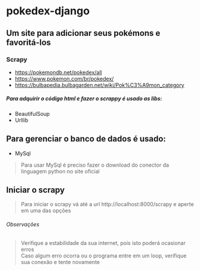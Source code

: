 # pokedex-django

## Um site para adicionar seus pokémons e favoritá-los


### Scrapy<br>
* https://pokemondb.net/pokedex/all<br>
* https://www.pokemon.com/br/pokedex/<br>
* https://bulbapedia.bulbagarden.net/wiki/Pok%C3%A9mon_category


##### Para adquirir o código html e fazer o scrappy é usado as libs:
* BeautifulSoup
* Urllib

## Para gerenciar o banco de dados é usado:
* MySql
> Para usar MySql é preciso fazer o download do conector da linguagem python no site oficial


## Iniciar o scrapy
> Para iniciar o scrapy vá até a url http://localhost:8000/scrapy e aperte em uma das opções


###### Observações
> Verifique a estabilidade da sua internet, pois isto poderá ocasionar erros <br>
> Caso algum erro ocorra ou o programa entre em um loop, verifique sua conexão e tente novamente
